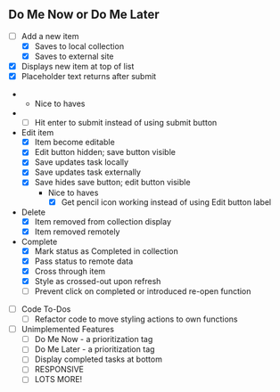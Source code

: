 ## Do Me Now or Do Me Later



- [ ] Add a new item
  - [x] Saves to local collection
  - [x] Saves to external site
- [x] Displays new item at top of list
- [x] Placeholder text returns after submit
- - Nice to haves
- - [ ] Hit enter to submit instead of using submit button

- Edit item
   - [x] Item become editable
   - [x] Edit button hidden; save button visible
   - [x] Save updates task locally
   - [x] Save updates task externally
   - [x] Save hides save button; edit button visible
	 - Nice to haves
	    - [x] Get pencil icon working instead of using Edit button label

- Delete
  - [x] Item removed from collection display
  - [x] Item removed remotely

- Complete
  - [x] Mark status as Completed in collection
  - [x] Pass status to remote data
  - [x] Cross through item
  - [x] Style as crossed-out upon refresh
  - [ ] Prevent click on completed or introduced re-open function

- [ ] Code To-Dos
  - [ ] Refactor code to move styling actions to own functions

- [ ] Unimplemented Features
  - [ ] Do Me Now - a prioritization tag
  - [ ] Do Me Later - a prioritization tag
  - [ ] Display completed tasks at bottom
  - [ ] RESPONSIVE
  - [ ] LOTS MORE!
